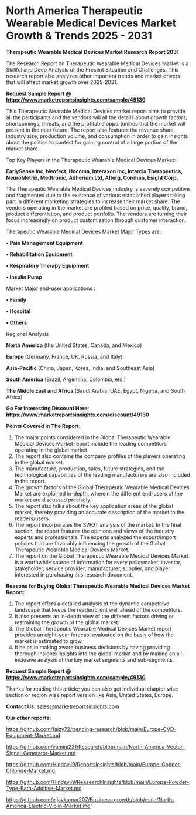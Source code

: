 # North America Therapeutic Wearable Medical Devices Market Growth & Trends 2025 - 2031

<strong>Therapeutic Wearable Medical Devices Market Research Report 2031</strong>

The Research Report on Therapeutic Wearable Medical Devices Market is a Skillful and Deep Analysis of the Present Situation and Challenges. This research report also analyzes other important trends and market drivers that will affect market growth over 2025-2031.

<strong>Request Sample Report @ <a href=https://www.marketreportsinsights.com/sample/49130>https://www.marketreportsinsights.com/sample/49130</a></strong>

This Therapeutic Wearable Medical Devices market report aims to provide all the participants and the vendors will all the details about growth factors, shortcomings, threats, and the profitable opportunities that the market will present in the near future. The report also features the revenue share, industry size, production volume, and consumption in order to gain insights about the politics to contest for gaining control of a large portion of the market share.

Top Key Players in the Therapeutic Wearable Medical Devices Market:

<strong>EarlySense Inc, Neofect, Hocoma, Interaxon Inc, Intarcia Therapeutics, NeuroMetrix, Medtronic, Adherium Ltd, Alterg, Corehab, Esight Corp.</strong>

The Therapeutic Wearable Medical Devices Industry is severely competitive and fragmented due to the existence of various established players taking part in different marketing strategies to increase their market share. The vendors operating in the market are profiled based on price, quality, brand, product differentiation, and product portfolio. The vendors are turning their focus increasingly on product customization through customer interaction.

Therapeutic Wearable Medical Devices Market Major Types are:

<strong>•  Pain Management Equipment

•  Rehabilitation Equipment

•  Respiratory Therapy Equipment

•  Insulin Pump</strong>

Market Major end-user applications :

<strong>•  Family

•  Hospital

•  Others</strong>

Regional Analysis

</u><strong><b>North America</b></strong> (the United States, Canada, and Mexico)

<strong><b>Europe </b></strong>(Germany, France, UK, Russia, and Italy)

<strong><b>Asia-Pacific</b></strong> (China, Japan, Korea, India, and Southeast Asia)

<strong><b>South America</b></strong> (Brazil, Argentina, Colombia, etc.)

<strong><b>The Middle East and Africa</b></strong> (Saudi Arabia, UAE, Egypt, Nigeria, and South Africa)

<strong>Go For Interesting Discount Here: <a href=https://www.marketreportsinsights.com/discount/49130>https://www.marketreportsinsights.com/discount/49130</a></strong>

<strong>Points Covered in The Report:</strong>
<ol>
  <li>The major points considered in the Global Therapeutic Wearable Medical Devices Market report include the leading competitors operating in the global market.</li>
  <li>The report also contains the company profiles of the players operating in the global market.</li>
  <li>The manufacture, production, sales, future strategies, and the technological capabilities of the leading manufacturers are also included in the report.</li>
  <li>The growth factors of the Global Therapeutic Wearable Medical Devices Market are explained in-depth, wherein the different end-users of the market are discussed precisely.</li>
  <li>The report also talks about the key application areas of the global market, thereby providing an accurate description of the market to the readers/users.</li>
  <li>The report incorporates the SWOT analysis of the market. In the final section, the report features the opinions and views of the industry experts and professionals. The experts analyzed the export/import policies that are favorably influencing the growth of the Global Therapeutic Wearable Medical Devices Market.</li>
  <li>The report on the Global Therapeutic Wearable Medical Devices Market is a worthwhile source of information for every policymaker, investor, stakeholder, service provider, manufacturer, supplier, and player interested in purchasing this research document.</li>
</ol>
<strong>Reasons for Buying Global Therapeutic Wearable Medical Devices Market Report:</strong>

<ol>
  <li>The report offers a detailed analysis of the dynamic competitive landscape that keeps the reader/client well ahead of the competitors.</li>
  <li>It also presents an in-depth view of the different factors driving or restraining the growth of the global market.</li>
  <li>The Global Therapeutic Wearable Medical Devices Market report provides an eight-year forecast evaluated on the basis of how the market is estimated to grow.</li>
  <li>It helps in making aware business decisions by having providing thorough insights insights into the global market and by making an all-inclusive analysis of the key market segments and sub-segments.</li>
</ol>
<strong>Request Sample Report @ <a href=https://www.marketreportsinsights.com/sample/49130>https://www.marketreportsinsights.com/sample/49130</a></strong>


Thanks for reading this article; you can also get individual chapter wise section or region wise report version like Asia, United States, Europe.

<strong>Contact Us:</strong>
sales@marketreportsinsights.com

<strong>Our other reports:</strong>

<a href=https://github.com/faizy72/trending-research/blob/main/Europe-CVD-Equipment-Market.md>https://github.com/faizy72/trending-research/blob/main/Europe-CVD-Equipment-Market.md</a>

<a href=https://github.com/yamini231/Research/blob/main/North-America-Vector-Signal-Generator-Market.md>https://github.com/yamini231/Research/blob/main/North-America-Vector-Signal-Generator-Market.md</a>

<a href=https://github.com/Hindavii9/Reportsinsights/blob/main/Europe-Copper-Chloride-Market.md>https://github.com/Hindavii9/Reportsinsights/blob/main/Europe-Copper-Chloride-Market.md</a>

<a href=https://github.com/Hindavii9/ReasearchInsights/blob/main/Europe-Powder-Type-Bath-Additive-Market.md>https://github.com/Hindavii9/ReasearchInsights/blob/main/Europe-Powder-Type-Bath-Additive-Market.md</a>

<a href=https://github.com/vijaykumar207/Business-growth/blob/main/North-America-Electric-Violin-Market.md>https://github.com/vijaykumar207/Business-growth/blob/main/North-America-Electric-Violin-Market.md</a>"
